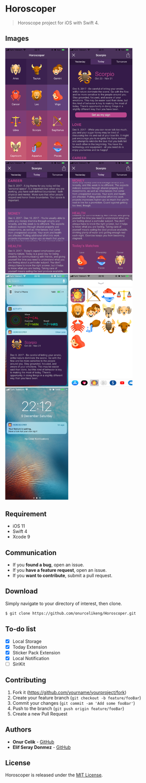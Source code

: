 # Horoscoper
>Horoscope project for iOS with Swift 4.

## Images
<div>
  <img width="200" src="/ScreenShots/IMG_1724.png">
  <img width="200" src="/ScreenShots/IMG_1725.png">
  <img width="200" src="/ScreenShots/IMG_1727.png">
  <img width="200" src="/ScreenShots/IMG_1728.png">
  <img width="200" src="/ScreenShots/IMG_1729.png">
  <img width="200" src="/ScreenShots/IMG_1730.png">
  <img width="200" src="/ScreenShots/IMG_1731.png">
</div>

## Requirement
* iOS 11
* Swift 4
* Xcode 9

## Communication
- If you **found a bug**, open an issue.
- If you **have a feature request**, open an issue.
- If you **want to contribute**, submit a pull request.

## Download
Simply navigate to your directory of interest, then clone.

```bash
$ git clone https://github.com/onurcelikeng/Horoscoper.git
```

## To-do list
  - [x] Local Storage
  - [x] Today Extension
  - [x] Sticker Pack Extension
  - [x] Local Notification
  - [ ] SiriKit

## Contributing
1. Fork it (<https://github.com/yourname/yourproject/fork>)
2. Create your feature branch (`git checkout -b feature/fooBar`)
3. Commit your changes (`git commit -am 'Add some fooBar'`)
4. Push to the branch (`git push origin feature/fooBar`)
5. Create a new Pull Request

## Authors
* **Onur Celik** - [GitHub](https://github.com/onurcelikeng)
* **Elif Seray Donmez** - [GitHub](https://github.com/esdonmez)

## License
Horoscoper is released under the [MIT License](LICENSE).
